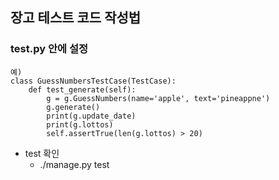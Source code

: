 ## 장고 테스트 코드 작성법

### test.py 안에 설정

```
예)
class GuessNumbersTestCase(TestCase):
	def test_generate(self):
		g = g.GuessNumbers(name='apple', text='pineappne')
		g.generate()
		print(g.update_date)
		print(g.lottos)
		self.assertTrue(len(g.lottos) > 20)
```

+ test 확인
	+ ./manage.py test

	
